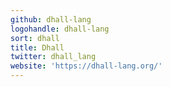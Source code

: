 ```yaml
---
github: dhall-lang
logohandle: dhall-lang
sort: dhall
title: Dhall
twitter: dhall_lang
website: 'https://dhall-lang.org/'
---
```

